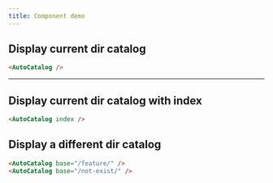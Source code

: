 ```yaml
---
title: Component demo
---
```


## Display current dir catalog

```md
<AutoCatalog />
```

<AutoCatalog />

---

## Display current dir catalog with index

```md
<AutoCatalog index />
```

<AutoCatalog index />

## Display a different dir catalog

```md
<AutoCatalog base="/feature/" />
<AutoCatalog base="/not-exist/" />
```

<AutoCatalog base="/feature/" />
<AutoCatalog base="/not-exist/" />
